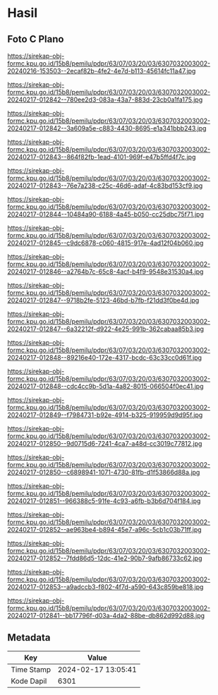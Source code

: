 # Hasil

## Foto C Plano

https://sirekap-obj-formc.kpu.go.id/15b8/pemilu/pdpr/63/07/03/20/03/6307032003002-20240216-153503--2ecaf82b-4fe2-4e7d-b113-45614fc11a47.jpg

https://sirekap-obj-formc.kpu.go.id/15b8/pemilu/pdpr/63/07/03/20/03/6307032003002-20240217-012842--780ee2d3-083a-43a7-883d-23cb0a1fa175.jpg

https://sirekap-obj-formc.kpu.go.id/15b8/pemilu/pdpr/63/07/03/20/03/6307032003002-20240217-012842--3a609a5e-c883-4430-8695-e1a341bbb243.jpg

https://sirekap-obj-formc.kpu.go.id/15b8/pemilu/pdpr/63/07/03/20/03/6307032003002-20240217-012843--864f82fb-1ead-4101-969f-e47b5ffd4f7c.jpg

https://sirekap-obj-formc.kpu.go.id/15b8/pemilu/pdpr/63/07/03/20/03/6307032003002-20240217-012843--76e7a238-c25c-46d6-adaf-4c83bd153cf9.jpg

https://sirekap-obj-formc.kpu.go.id/15b8/pemilu/pdpr/63/07/03/20/03/6307032003002-20240217-012844--10484a90-6188-4a45-b050-cc25dbc75f71.jpg

https://sirekap-obj-formc.kpu.go.id/15b8/pemilu/pdpr/63/07/03/20/03/6307032003002-20240217-012845--c9dc6878-c060-4815-917e-4ad12f04b060.jpg

https://sirekap-obj-formc.kpu.go.id/15b8/pemilu/pdpr/63/07/03/20/03/6307032003002-20240217-012846--a2764b7c-65c8-4acf-b4f9-9548e31530a4.jpg

https://sirekap-obj-formc.kpu.go.id/15b8/pemilu/pdpr/63/07/03/20/03/6307032003002-20240217-012847--9718b2fe-5123-46bd-b7fb-f21dd3f0be4d.jpg

https://sirekap-obj-formc.kpu.go.id/15b8/pemilu/pdpr/63/07/03/20/03/6307032003002-20240217-012847--6a32212f-d922-4e25-991b-362cabaa85b3.jpg

https://sirekap-obj-formc.kpu.go.id/15b8/pemilu/pdpr/63/07/03/20/03/6307032003002-20240217-012848--89216e40-172e-4317-bcdc-63c33cc0d61f.jpg

https://sirekap-obj-formc.kpu.go.id/15b8/pemilu/pdpr/63/07/03/20/03/6307032003002-20240217-012848--cdc4cc9b-5d1a-4a82-8015-066504f0ec41.jpg

https://sirekap-obj-formc.kpu.go.id/15b8/pemilu/pdpr/63/07/03/20/03/6307032003002-20240217-012849--f7984731-b92e-4914-b325-919959d9d95f.jpg

https://sirekap-obj-formc.kpu.go.id/15b8/pemilu/pdpr/63/07/03/20/03/6307032003002-20240217-012850--9d0715d6-7241-4ca7-a48d-cc3019c77812.jpg

https://sirekap-obj-formc.kpu.go.id/15b8/pemilu/pdpr/63/07/03/20/03/6307032003002-20240217-012850--c6898941-1071-4730-81fb-d1f53866d88a.jpg

https://sirekap-obj-formc.kpu.go.id/15b8/pemilu/pdpr/63/07/03/20/03/6307032003002-20240217-012851--966388c5-91fe-4c93-a6fb-b3b6d704f184.jpg

https://sirekap-obj-formc.kpu.go.id/15b8/pemilu/pdpr/63/07/03/20/03/6307032003002-20240217-012852--ae963be4-b894-45e7-a96c-5cb1c03b71ff.jpg

https://sirekap-obj-formc.kpu.go.id/15b8/pemilu/pdpr/63/07/03/20/03/6307032003002-20240217-012852--7fdd86d5-12dc-41e2-90b7-9afb86733c62.jpg

https://sirekap-obj-formc.kpu.go.id/15b8/pemilu/pdpr/63/07/03/20/03/6307032003002-20240217-012853--a9adccb3-f802-4f7d-a590-643c859be818.jpg

https://sirekap-obj-formc.kpu.go.id/15b8/pemilu/pdpr/63/07/03/20/03/6307032003002-20240217-012841--bb17796f-d03a-4da2-88be-db862d992d88.jpg


## Metadata

| Key        | Value               |
| ---------- | ------------------- |
| Time Stamp | 2024-02-17 13:05:41 |
| Kode Dapil | 6301                |



